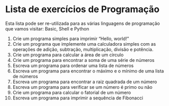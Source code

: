 # Lista de exercícios de Programação
Esta lista pode ser re-utilizada para as várias linguagens de programação que vamos visitar: Basic, Shell e Python

1. Crie um programa simples para imprimir “Hello, world!”
1. Crie um programa que implemente uma calculadora simples com as operações de adição, subtração, multiplicação, divisão e potência.
2. Crie um programa para calcular a área de um círculo
3. Crie um programa para encontrar a soma de uma série de números
4. Escreva um programa para ordenar uma lista de números
5. Escreva um programa para encontrar o máximo e o mínimo de uma lista de números
6. Escreva um programa para encontrar a raiz quadrada de um número
7. Escreva um programa para verificar se um número é primo ou não
8. Crie um programa para calcular o fatorial de um número
9. Escreva um programa para imprimir a sequência de Fibonacci
